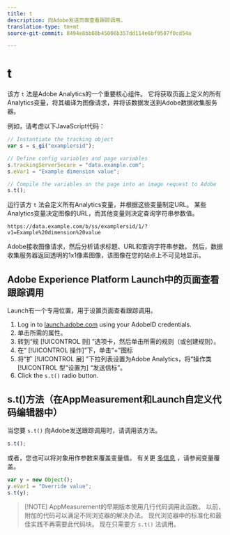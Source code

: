 ```yaml
---
title: t
description: 向Adobe发送页面查看跟踪调用。
translation-type: tm+mt
source-git-commit: 8494e8bb08b45006b357dd114e6bf9507f0cd54a

---
```



# t

该方 `t` 法是Adobe Analytics的一个重要核心组件。 它将获取页面上定义的所有Analytics变量，将其编译为图像请求，并将该数据发送到Adobe数据收集服务器。

例如，请考虑以下JavaScript代码：

```js
// Instantiate the tracking object
var s = s_gi("examplersid");

// Define config variables and page variables
s.trackingServerSecure = "data.example.com";
s.eVar1 = "Example dimension value";

// Compile the variables on the page into an image request to Adobe
s.t();
```

运行该方 `t` 法会定义所有Analytics变量，并根据这些变量制定URL。 某些Analytics变量决定图像的URL，而其他变量则决定查询字符串参数值。

```text
https://data.example.com/b/ss/examplersid/1/?v1=Example%20dimension%20value
```

Adobe接收图像请求，然后分析请求标题、URL和查询字符串参数。 然后，数据收集服务器返回透明的1x1像素图像，该图像在您的站点上不可见地显示。

## Adobe Experience Platform Launch中的页面查看跟踪调用

Launch有一个专用位置，用于设置页面查看跟踪调用。

1. Log in to [launch.adobe.com](https://launch.adobe.com) using your AdobeID credentials.
2. 单击所需的属性。
3. 转到“规 [!UICONTROL 则] ”选项卡，然后单击所需的规则（或创建规则）。
4. 在“ [!UICONTROL 操作]”下，单击“+”图标
5. 将“扩 [!UICONTROL 展] ”下拉列表设置为Adobe Analytics，将“操作类 [!UICONTROL 型”设置为] “发送信标”。
6. Click the `s.t()` radio button.

## s.t()方法（在AppMeasurement和Launch自定义代码编辑器中）

当您要 `s.t()` 向Adobe发送跟踪调用时，请调用该方法。

```js
s.t();
```

或者，您也可以将对象用作参数来覆盖变量值。 有关更 [多信息](../../js/overrides.md) ，请参阅变量覆盖。

```js
var y = new Object();
y.eVar1 = "Override value";
s.t(y);
```

> [!NOTE] AppMeasurement的早期版本使用几行代码调用此函数。 以前，附加的代码可以满足不同浏览器的解决办法。 现代浏览器中的标准化和最佳实践不再需要此代码块。 现在只需要方 `s.t()` 法调用。
